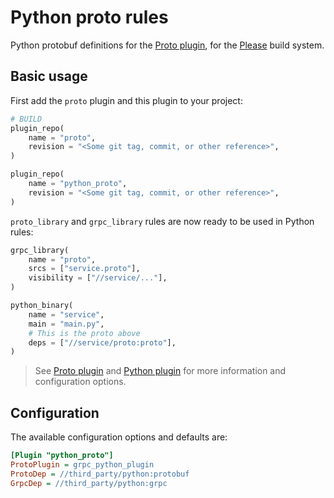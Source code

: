 # Python proto rules
Python protobuf definitions for the [Proto plugin](https://github.com/please-build/proto-rules), for the [Please](https://please.build) build system.

## Basic usage
First add the `proto` plugin and this plugin to your project:

```python
# BUILD
plugin_repo(
    name = "proto",
    revision = "<Some git tag, commit, or other reference>",
)

plugin_repo(
    name = "python_proto",
    revision = "<Some git tag, commit, or other reference>",
)
```

`proto_library` and `grpc_library` rules are now ready to be used in Python rules:

```python
grpc_library(
    name = "proto",
    srcs = ["service.proto"],
    visibility = ["//service/..."],
)
```

```python
python_binary(
    name = "service",
    main = "main.py",
    # This is the proto above
    deps = ["//service/proto:proto"],
)
```

> See [Proto plugin](https://github.com/please-build/proto-rules) and [Python plugin](https://github.com/please-build/python-rules) for more information and configuration options.


## Configuration

The available configuration options and defaults are:

```ini
[Plugin "python_proto"]
ProtoPlugin = grpc_python_plugin
ProtoDep = //third_party/python:protobuf
GrpcDep = //third_party/python:grpc
```
